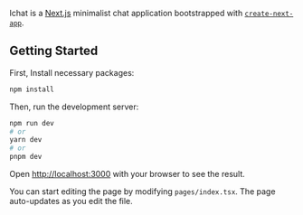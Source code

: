 Ichat is a [Next.js](https://nextjs.org/) minimalist chat application bootstrapped with [`create-next-app`](https://github.com/vercel/next.js/tree/canary/packages/create-next-app).

## Getting Started

First, Install necessary packages:

```bash
npm install
```

Then, run the development server:

```bash
npm run dev
# or
yarn dev
# or
pnpm dev
```

Open [http://localhost:3000](http://localhost:3000) with your browser to see the result.

You can start editing the page by modifying `pages/index.tsx`. The page auto-updates as you edit the file.
